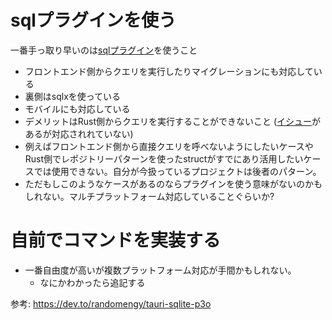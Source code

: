 # sqlプラグインを使う
 一番手っ取り早いのは[sqlプラグイン](https://github.com/tauri-apps/plugins-workspace/tree/v2/plugins/sql)を使うこと
 * フロントエンド側からクエリを実行したりマイグレーションにも対応している
 * 裏側はsqlxを使っている
 * モバイルにも対応している
 * デメリットはRust側からクエリを実行することができないこと ([イシュー](https://github.com/tauri-apps/plugins-workspace/issues/506)があるが対応されれていない)
 * 例えばフロントエンド側から直接クエリを呼べないようにしたいケースやRust側でレポジトリーパターンを使ったstructがすでにあり活用したいケースでは使用できない。自分が今扱っているプロジェクトは後者のパターン。
 * ただもしこのようなケースがあるのならプラグインを使う意味がないのかもしれない。マルチプラットフォーム対応していることぐらいか?

# 自前でコマンドを実装する

* 一番自由度が高いが複数プラットフォーム対応が手間かもしれない。
	* なにかわかったら追記する

参考: https://dev.to/randomengy/tauri-sqlite-p3o


